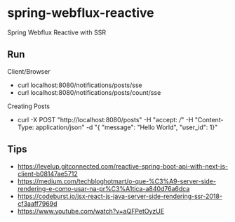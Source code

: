 # spring-webflux-reactive

Spring Webflux Reactive with SSR

## Run

Client/Browser
* curl localhost:8080/notifications/posts/sse
* curl localhost:8080/notifications/posts/count/sse

Creating Posts
* curl -X POST "http://localhost:8080/posts" -H  "accept: */*" -H  "Content-Type: application/json" -d "{  \"message\": \"Hello World\",  \"user_id\": 1}"

## Tips

* https://levelup.gitconnected.com/reactive-spring-boot-api-with-next-js-client-b08147ae5712
* https://medium.com/techbloghotmart/o-que-%C3%A9-server-side-rendering-e-como-usar-na-pr%C3%A1tica-a840d76a6dca
* https://codeburst.io/jsx-react-js-java-server-side-rendering-ssr-2018-cf3aaff7969d
* https://www.youtube.com/watch?v=aQFPetOyzUE
